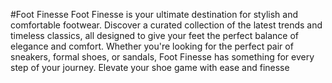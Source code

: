 #Foot Finesse
Foot Finesse is your ultimate destination for stylish and comfortable footwear. Discover a curated collection of the latest trends and timeless classics, all designed to give your feet the perfect balance of elegance and comfort. Whether you're looking for the perfect pair of sneakers, formal shoes, or sandals, Foot Finesse has something for every step of your journey. Elevate your shoe game with ease and finesse
